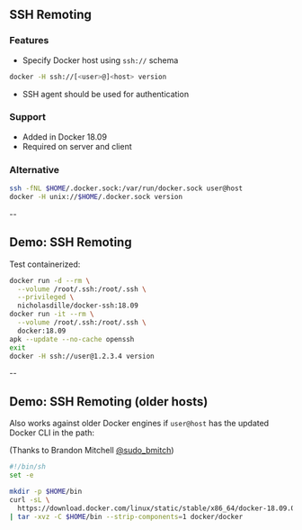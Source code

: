 ## SSH Remoting

### Features

- Specify Docker host using `ssh://` schema

```bash
docker -H ssh://[<user>@]<host> version
```

- SSH agent should be used for authentication

### Support

- Added in Docker 18.09
- Required on server and client

### Alternative

```bash
ssh -fNL $HOME/.docker.sock:/var/run/docker.sock user@host
docker -H unix://$HOME/.docker.sock version
```

--

## Demo: SSH Remoting

Test containerized:

```bash
docker run -d --rm \
  --volume /root/.ssh:/root/.ssh \
  --privileged \
  nicholasdille/docker-ssh:18.09
docker run -it --rm \
  --volume /root/.ssh:/root/.ssh \
  docker:18.09
apk --update --no-cache openssh
exit
docker -H ssh://user@1.2.3.4 version
```

--

## Demo: SSH Remoting (older hosts)

Also works against older Docker engines if `user@host` has the updated Docker CLI in the path:

(Thanks to Brandon Mitchell [@sudo_bmitch](https://twitter.com/sudo_bmitch))

```bash
#!/bin/sh
set -e

mkdir -p $HOME/bin
curl -sL \
  https://download.docker.com/linux/static/stable/x86_64/docker-18.09.0.tgz \
| tar -xvz -C $HOME/bin --strip-components=1 docker/docker
```